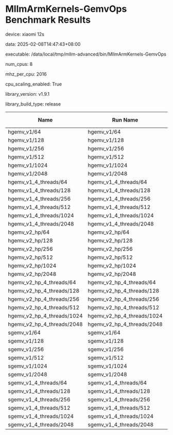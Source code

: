 # MllmArmKernels-GemvOps Benchmark Results

device: xiaomi 12s

data: 2025-02-08T14:47:43+08:00

executable: /data/local/tmp/mllm-advanced/bin/MllmArmKernels-GemvOps

num_cpus: 8

mhz_per_cpu: 2016

cpu_scaling_enabled: True

library_version: v1.9.1

library_build_type: release

| Name | Run Name | Run Type | Iterations | Real Time | CPU Time | Time Unit |
| --- | --- | --- | --- | --- | --- | --- |
| hgemv_v1/64 | hgemv_v1/64 | iteration | 2759609 | 254.1384899088745 | 253.46312756626028 | ns |
| hgemv_v1/128 | hgemv_v1/128 | iteration | 281108 | 2511.0099996876047 | 2505.73737495909 | ns |
| hgemv_v1/256 | hgemv_v1/256 | iteration | 74479 | 9304.635508066816 | 9285.120060688247 | ns |
| hgemv_v1/512 | hgemv_v1/512 | iteration | 24263 | 27716.88760644117 | 27657.02246218523 | ns |
| hgemv_v1/1024 | hgemv_v1/1024 | iteration | 7808 | 89302.50499465504 | 89115.49705430327 | ns |
| hgemv_v1/2048 | hgemv_v1/2048 | iteration | 1615 | 433852.263775311 | 432913.11331269366 | ns |
| hgemv_v1_4_threads/64 | hgemv_v1_4_threads/64 | iteration | 95779 | 6871.838962566544 | 6849.14934380187 | ns |
| hgemv_v1_4_threads/128 | hgemv_v1_4_threads/128 | iteration | 61309 | 11862.13484170354 | 11827.853887683701 | ns |
| hgemv_v1_4_threads/256 | hgemv_v1_4_threads/256 | iteration | 35914 | 19983.69800082443 | 19927.970401514754 | ns |
| hgemv_v1_4_threads/512 | hgemv_v1_4_threads/512 | iteration | 19029 | 35008.69562291216 | 34904.78070313729 | ns |
| hgemv_v1_4_threads/1024 | hgemv_v1_4_threads/1024 | iteration | 7713 | 90480.4725790029 | 90225.61584338128 | ns |
| hgemv_v1_4_threads/2048 | hgemv_v1_4_threads/2048 | iteration | 2150 | 325373.23162825993 | 324440.4790697678 | ns |
| hgemv_v2_hp/64 | hgemv_v2_hp/64 | iteration | 1573820 | 436.58794080277397 | 435.53516285216824 | ns |
| hgemv_v2_hp/128 | hgemv_v2_hp/128 | iteration | 246286 | 2801.055606083494 | 2795.197286894094 | ns |
| hgemv_v2_hp/256 | hgemv_v2_hp/256 | iteration | 68948 | 10013.59341831395 | 9992.427118988235 | ns |
| hgemv_v2_hp/512 | hgemv_v2_hp/512 | iteration | 19731 | 35899.54949047808 | 35821.998479549955 | ns |
| hgemv_v2_hp/1024 | hgemv_v2_hp/1024 | iteration | 5897 | 120034.83398215682 | 119768.41241309128 | ns |
| hgemv_v2_hp/2048 | hgemv_v2_hp/2048 | iteration | 1326 | 525382.6508332405 | 524239.60935143207 | ns |
| hgemv_v2_hp_4_threads/64 | hgemv_v2_hp_4_threads/64 | iteration | 100994 | 6863.866912959456 | 6843.30210705588 | ns |
| hgemv_v2_hp_4_threads/128 | hgemv_v2_hp_4_threads/128 | iteration | 108891 | 6434.945551025028 | 6414.2903086573115 | ns |
| hgemv_v2_hp_4_threads/256 | hgemv_v2_hp_4_threads/256 | iteration | 67884 | 10235.15759220614 | 10202.330519710122 | ns |
| hgemv_v2_hp_4_threads/512 | hgemv_v2_hp_4_threads/512 | iteration | 28473 | 24749.228777968197 | 24672.161907772166 | ns |
| hgemv_v2_hp_4_threads/1024 | hgemv_v2_hp_4_threads/1024 | iteration | 6739 | 104626.78364640227 | 104344.38017510009 | ns |
| hgemv_v2_hp_4_threads/2048 | hgemv_v2_hp_4_threads/2048 | iteration | 1697 | 410793.95639131963 | 409669.82380671694 | ns |
| sgemv_v1/64 | sgemv_v1/64 | iteration | 593280 | 1118.5128472221988 | 1115.8990358683914 | ns |
| sgemv_v1/128 | sgemv_v1/128 | iteration | 155036 | 4528.436808174308 | 4518.979965943395 | ns |
| sgemv_v1/256 | sgemv_v1/256 | iteration | 49823 | 14078.496216710146 | 14048.043594323903 | ns |
| sgemv_v1/512 | sgemv_v1/512 | iteration | 14474 | 48370.06584192509 | 48263.09631062606 | ns |
| sgemv_v1/1024 | sgemv_v1/1024 | iteration | 3175 | 220818.27402012201 | 220345.9017322835 | ns |
| sgemv_v1/2048 | sgemv_v1/2048 | iteration | 930 | 741179.2666697624 | 739459.9591397839 | ns |
| sgemv_v1_4_threads/64 | sgemv_v1_4_threads/64 | iteration | 94680 | 7360.842659451535 | 7340.482446134361 | ns |
| sgemv_v1_4_threads/128 | sgemv_v1_4_threads/128 | iteration | 61032 | 11315.070880865802 | 11283.736613579735 | ns |
| sgemv_v1_4_threads/256 | sgemv_v1_4_threads/256 | iteration | 34252 | 20604.602767759126 | 20550.01521079061 | ns |
| sgemv_v1_4_threads/512 | sgemv_v1_4_threads/512 | iteration | 13261 | 47750.456376018024 | 47622.563305934695 | ns |
| sgemv_v1_4_threads/1024 | sgemv_v1_4_threads/1024 | iteration | 5073 | 137631.56869689125 | 137276.145278927 | ns |
| sgemv_v1_4_threads/2048 | sgemv_v1_4_threads/2048 | iteration | 1888 | 368909.69809295924 | 367984.2817796581 | ns |
